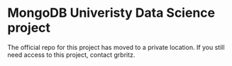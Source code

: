 # MongoDB Univeristy Data Science project
The official repo for this project has moved to a private location. If you still need access to this project, contact grbritz.


